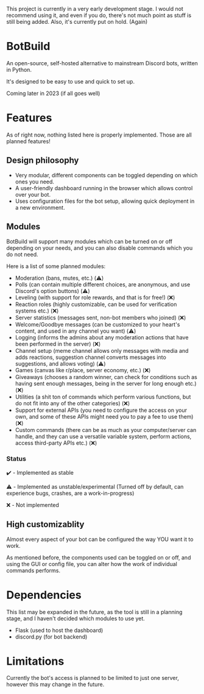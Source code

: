 This project is currently in a very early development stage. I would not recommend using it, and even if you do, there's not much point as stuff is still being added.
Also, it's currently put on hold. (Again)
# BotBuild
An open-source, self-hosted alternative to mainstream Discord bots, written in Python.

It's designed to be easy to use and quick to set up.

Coming later in 2023 (if all goes well)

# Features
As of right now, nothing listed here is properly implemented. Those are all planned features!

## Design philosophy
- Very modular, different components can be toggled depending on which ones you need.
- A user-friendly dashboard running in the browser which allows control over your bot.
- Uses configuration files for the bot setup, allowing quick deployment in a new environment.

## Modules
BotBuild will support many modules which can be turned on or off depending on your needs, and you can also disable commands which you do not need.

Here is a list of some planned modules:
- Moderation (bans, mutes, etc.) (⚠️)
- Polls (can contain multiple different choices, are anonymous, and use Discord's option buttons) (⚠️)
- Leveling (with support for role rewards, and that is for free!) (❌)
- Reaction roles (highly customizable, can be used for verification systems etc.) (❌)
- Server statistics (messages sent, non-bot members who joined) (❌)
- Welcome/Goodbye messages (can be customized to your heart's content, and used in any channel you want) (⚠️)
- Logging (informs the admins about any moderation actions that have been performed in the server) (❌)
- Channel setup (meme channel allows only messages with media and adds reactions, suggestion channel converts messages into suggestions, and allows voting) (⚠️)
- Games (canvas like r/place, server economy, etc.) (❌)
- Giveaways (chooses a random winner, can check for conditions such as having sent enough messages, being in the server for long enough etc.) (❌)
- Utilities (a shit ton of commands which perform various functions, but do not fit into any of the other categories) (❌)
- Support for external APIs (you need to configure the access on your own, and some of these APIs might need you to pay a fee to use them) (❌)
- Custom commands (there can be as much as your computer/server can handle, and they can use a versatile variable system, perform actions, access third-party APIs etc.) (❌)

### Status
✔️ - Implemented as stable

⚠️ - Implemented as unstable/experimental (Turned off by default, can experience bugs, crashes, are a work-in-progress)

❌ - Not implemented

## High customizablity
Almost every aspect of your bot can be configured the way YOU want it to work.

As mentioned before, the components used can be toggled on or off, and using the GUI or config file, you can alter how the work of individual commands performs.

# Dependencies
This list may be expanded in the future, as the tool is still in a planning stage, and I haven't decided which modules to use yet.

- Flask (used to host the dashboard)
- discord.py (for bot backend)

# Limitations
Currently the bot's access is planned to be limited to just one server, however this may change in the future.
